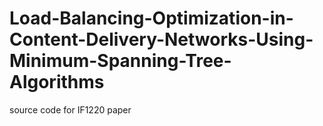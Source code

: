 # Load-Balancing-Optimization-in-Content-Delivery-Networks-Using-Minimum-Spanning-Tree-Algorithms
source code for IF1220 paper

